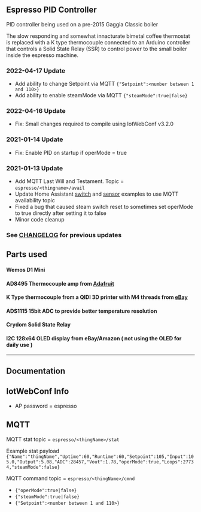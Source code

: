 ## Espresso PID Controller
PID controller being used on a pre-2015 Gaggia Classic boiler

The slow responding and somewhat innacturate bimetal coffee thermostat is replaced with a K type thermocouple
connected to an Arduino controller that controls a Solid State Relay (SSR) to control power to the small boiler inside
the espresso machine.

### 2022-04-17 Update
* Add ability to change Setpoint via MQTT `{"Setpoint":<number between 1 and 110>}` 
* Add ability to enable steamMode via MQTT `{"steamMode":true|false}`

### 2022-04-16 Update
* Fix: Small changes required to compile using IotWebConf v3.2.0

### 2021-01-14 Update
* Fix: Enable PID on startup if operMode = true 

### 2021-01-13 Update
* Add MQTT Last Will and Testament. Topic = `espresso/<thingname>/avail` 
* Update Home Assistant [switch](home-assistant/switch.yaml) and [sensor](home-assistant/sensor.yaml) examples to use MQTT availability topic
* Fixed a bug that caused steam switch reset to sometimes set operMode to true directly after setting it to false
* Minor code cleanup

### See [CHANGELOG](CHANGELOG.md) for previous updates

## Parts used
#### Wemos D1 Mini
#### AD8495 Thermocouple amp from [Adafruit](https://www.adafruit.com/product/1778)
#### K Type thermocouple from a QIDI 3D printer with M4 threads from [eBay](https://www.ebay.ca/itm/QIDI-TECHNOLOGY-high-quality-thermocouple-sensor-for-3d-printer-Screw-thread-M4/332233484894)
#### ADS1115 15bit ADC to provide better temperature resolution
#### Crydom Solid State Relay 
#### I2C 128x64 OLED display from eBay/Amazon ( not using the OLED for daily use )


***
## Documentation

## IotWebConf Info
* AP password = espresso

## MQTT
MQTT stat topic = `espresso/<thingName>/stat`

Example stat payload `{"Name":"thingName","Uptime":60,"Runtime":60,"Setpoint":105,"Input":105.0,"Output":5.08,"ADC":28457,"Vout":1.78,"operMode":true,"Loops":27734,"steamMode":false}`

MQTT command topic = `espresso/<thingName>/cmnd`

* `{"operMode":true|false}`
* `{"steamMode":true|false}`
* `{"Setpoint":<number between 1 and 110>}`

